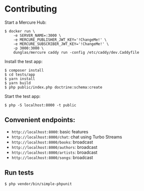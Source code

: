 # Contributing

Start a Mercure Hub:

    $ docker run \
        -e SERVER_NAME=:3000 \
        -e MERCURE_PUBLISHER_JWT_KEY='!ChangeMe!' \
        -e MERCURE_SUBSCRIBER_JWT_KEY='!ChangeMe!' \
        -p 3000:3000 \
        dunglas/mercure caddy run -config /etc/caddy/dev.Caddyfile

Install the test app:

    $ composer install
    $ cd tests/app
    $ yarn install
    $ yarn build
    $ php public/index.php doctrine:schema:create

Start the test app:

    $ php -S localhost:8000 -t public

## Convenient endpoints:

-   `http://localhost:8000`: basic features
-   `http://localhost:8000/chat`: chat using Turbo Streams
-   `http://localhost:8000/books`: broadcast
-   `http://localhost:8000/authors`: broadcast
-   `http://localhost:8000/artists`: broadcast
-   `http://localhost:8000/songs`: broadcast

## Run tests

    $ php vendor/bin/simple-phpunit
